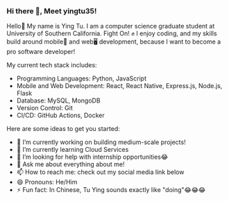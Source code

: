 ### Hi there 👋, Meet yingtu35!

Hello👋 My name is Ying Tu. I am a computer science graduate student at University of Southern California. Fight On! ✊
I enjoy coding, and my skills build around mobile📱 and web🖥 development, because I want to become a pro software developer!

My current tech stack includes:
- Programming Languages: Python, JavaScript
- Mobile and Web Development: React, React Native, Express.js, Node.js, Flask
- Database: MySQL, MongoDB
- Version Control: Git
- CI/CD: GitHub Actions, Docker

Here are some ideas to get you started:

- 🔭 I’m currently working on building medium-scale projects!
- 🌱 I’m currently learning Cloud Services
- 🤔 I’m looking for help with internship opportunities😂
- 💬 Ask me about everything about me!
- 📫 How to reach me: check out my social media link below
- 😄 Pronouns: He/Him
- ⚡ Fun fact: In Chinese, Tu Ying sounds exactly like "doing"😂😂😂
<!-- - 👯 I’m looking to collaborate on  --!>

